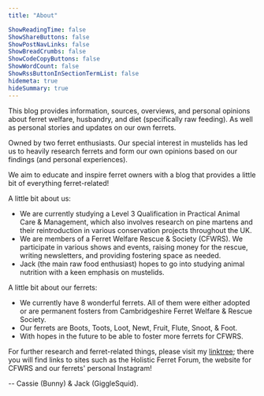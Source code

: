 ```yaml
---
title: "About"

ShowReadingTime: false
ShowShareButtons: false
ShowPostNavLinks: false
ShowBreadCrumbs: false
ShowCodeCopyButtons: false
ShowWordCount: false
ShowRssButtonInSectionTermList: false
hidemeta: true
hideSummary: true
---
```

This blog provides information, sources, overviews, and personal opinions about ferret welfare, husbandry, and diet (specifically raw feeding). As well as personal stories and updates on our own ferrets.

Owned by two ferret enthusiasts. Our special interest in mustelids has led us to heavily research ferrets and form our own opinions based on our findings (and personal experiences).

We aim to educate and inspire ferret owners with a blog that provides a little bit of everything ferret-related!

A little bit about us:
- We are currently studying a Level 3 Qualification in Practical Animal Care & Management, which also involves research on pine martens and their reintroduction in various conservation projects throughout the UK.
- We are members of a Ferret Welfare Rescue & Society (CFWRS). We participate in various shows and events, raising money for the rescue, writing newsletters, and providing fostering space as needed.
- Jack (the main raw food enthusiast) hopes to go into studying animal nutrition with a keen emphasis on mustelids.

A little bit about our ferrets:
- We currently have 8 wonderful ferrets. All of them were either adopted or are permanent fosters from Cambridgeshire Ferret Welfare & Rescue Society.
- Our ferrets are Boots, Toots, Loot, Newt, Fruit, Flute, Snoot, & Foot.
- With hopes in the future to be able to foster more ferrets for CFWRS.

For further research and ferret-related things, please visit my [linktree](https://linktr.ee/thatbunny); there you will find links to sites such as the Holistic Ferret Forum, the website for CFWRS and our ferrets' personal Instagram!

-- Cassie (Bunny) & Jack (GiggleSquid).
